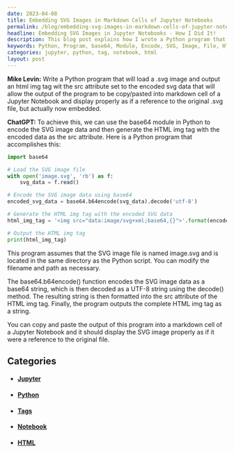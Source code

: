 ```yaml
---
date: 2023-04-08
title: Embedding SVG Images in Markdown Cells of Jupyter Notebooks
permalink: /blog/embedding-svg-images-in-markdown-cells-of-jupyter-notebooks/
headline: Embedding SVG Images in Jupyter Notebooks - How I Did It!
description: This blog post explains how I wrote a Python program that uses the base64 module to encode an SVG image file, generates an HTML img tag with the encoded data as the src attribute, and outputs the HTML img tag as a string. This allows the image to be displayed properly in a markdown cell of a Jupyter Notebook, making it easy to reference the original file. Read on to find out how I did it!
keywords: Python, Program, base64, Module, Encode, SVG, Image, File, HTML, img, Tag, src, Attribute, Output, String, Display, Properly, Markdown, Cell, Jupyter, Notebook, Reference, Original
categories: jupyter, python, tag, notebook, html
layout: post
---
```


**Mike Levin:** Write a Python program that will load a .svg image and output an html img
tag wit the src attribute set to the encoded svg data that will allow the
output of the program to be copy/pasted into markdown cell of a Jupyter
Notebook and display properly as if a reference to the original .svg file, but
actually now embedded.

**ChatGPT:** To achieve this, we can use the base64 module in Python to encode the
SVG image data and then generate the HTML img tag with the encoded data as the
src attribute. Here is a Python program that accomplishes this:

```python
import base64

# Load the SVG image file
with open('image.svg', 'rb') as f:
    svg_data = f.read()

# Encode the SVG image data using base64
encoded_svg_data = base64.b64encode(svg_data).decode('utf-8')

# Generate the HTML img tag with the encoded SVG data
html_img_tag = '<img src="data:image/svg+xml;base64,{}">'.format(encoded_svg_data)

# Output the HTML img tag
print(html_img_tag)
```

This program assumes that the SVG image file is named image.svg and is located
in the same directory as the Python script. You can modify the filename and
path as necessary.

The base64.b64encode() function encodes the SVG image data as a base64 string,
which is then decoded as a UTF-8 string using the decode() method. The
resulting string is then formatted into the src attribute of the HTML img tag.
Finally, the program outputs the complete HTML img tag as a string.

You can copy and paste the output of this program into a markdown cell of a
Jupyter Notebook and it should display the SVG image properly as if it were a
reference to the original file.


## Categories

<ul>
<li><h4><a href='/jupyter/'>Jupyter</a></h4></li>
<li><h4><a href='/python/'>Python</a></h4></li>
<li><h4><a href='/tag/'>Tags</a></h4></li>
<li><h4><a href='/notebook/'>Notebook</a></h4></li>
<li><h4><a href='/html/'>HTML</a></h4></li></ul>